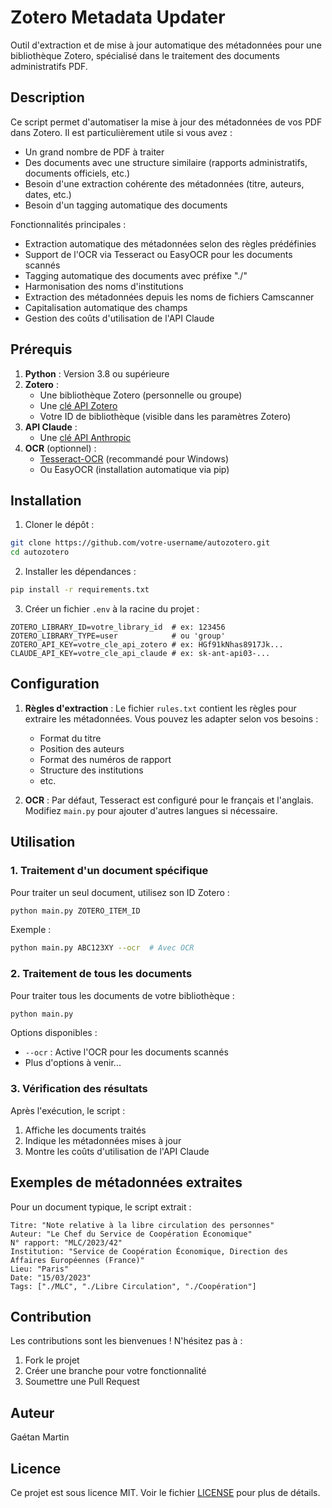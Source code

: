 # Zotero Metadata Updater

Outil d'extraction et de mise à jour automatique des métadonnées pour une bibliothèque Zotero, spécialisé dans le traitement des documents administratifs PDF.

## Description

Ce script permet d'automatiser la mise à jour des métadonnées de vos PDF dans Zotero. Il est particulièrement utile si vous avez :
- Un grand nombre de PDF à traiter
- Des documents avec une structure similaire (rapports administratifs, documents officiels, etc.)
- Besoin d'une extraction cohérente des métadonnées (titre, auteurs, dates, etc.)
- Besoin d'un tagging automatique des documents

Fonctionnalités principales :
- Extraction automatique des métadonnées selon des règles prédéfinies
- Support de l'OCR via Tesseract ou EasyOCR pour les documents scannés
- Tagging automatique des documents avec préfixe "./"
- Harmonisation des noms d'institutions
- Extraction des métadonnées depuis les noms de fichiers Camscanner
- Capitalisation automatique des champs
- Gestion des coûts d'utilisation de l'API Claude

## Prérequis

1. **Python** : Version 3.8 ou supérieure
2. **Zotero** :
   - Une bibliothèque Zotero (personnelle ou groupe)
   - Une [clé API Zotero](https://www.zotero.org/settings/keys)
   - Votre ID de bibliothèque (visible dans les paramètres Zotero)
3. **API Claude** :
   - Une [clé API Anthropic](https://console.anthropic.com/)
4. **OCR** (optionnel) :
   - [Tesseract-OCR](https://github.com/UB-Mannheim/tesseract/wiki) (recommandé pour Windows)
   - Ou EasyOCR (installation automatique via pip)

## Installation

1. Cloner le dépôt :
```bash
git clone https://github.com/votre-username/autozotero.git
cd autozotero
```

2. Installer les dépendances :
```bash
pip install -r requirements.txt
```

3. Créer un fichier `.env` à la racine du projet :
```env
ZOTERO_LIBRARY_ID=votre_library_id  # ex: 123456
ZOTERO_LIBRARY_TYPE=user            # ou 'group'
ZOTERO_API_KEY=votre_cle_api_zotero # ex: HGf91kNhas8917Jk...
CLAUDE_API_KEY=votre_cle_api_claude # ex: sk-ant-api03-...
```

## Configuration

1. **Règles d'extraction** : Le fichier `rules.txt` contient les règles pour extraire les métadonnées. Vous pouvez les adapter selon vos besoins :
   - Format du titre
   - Position des auteurs
   - Format des numéros de rapport
   - Structure des institutions
   - etc.

2. **OCR** : Par défaut, Tesseract est configuré pour le français et l'anglais. Modifiez `main.py` pour ajouter d'autres langues si nécessaire.

## Utilisation

### 1. Traitement d'un document spécifique

Pour traiter un seul document, utilisez son ID Zotero :
```bash
python main.py ZOTERO_ITEM_ID
```

Exemple :
```bash
python main.py ABC123XY --ocr  # Avec OCR
```

### 2. Traitement de tous les documents

Pour traiter tous les documents de votre bibliothèque :
```bash
python main.py
```

Options disponibles :
- `--ocr` : Active l'OCR pour les documents scannés
- Plus d'options à venir...

### 3. Vérification des résultats

Après l'exécution, le script :
1. Affiche les documents traités
2. Indique les métadonnées mises à jour
3. Montre les coûts d'utilisation de l'API Claude

## Exemples de métadonnées extraites

Pour un document typique, le script extrait :
```
Titre: "Note relative à la libre circulation des personnes"
Auteur: "Le Chef du Service de Coopération Économique"
N° rapport: "MLC/2023/42"
Institution: "Service de Coopération Économique, Direction des Affaires Européennes (France)"
Lieu: "Paris"
Date: "15/03/2023"
Tags: ["./MLC", "./Libre Circulation", "./Coopération"]
```

## Contribution

Les contributions sont les bienvenues ! N'hésitez pas à :
1. Fork le projet
2. Créer une branche pour votre fonctionnalité
3. Soumettre une Pull Request

## Auteur

Gaétan Martin

## Licence

Ce projet est sous licence MIT. Voir le fichier [LICENSE](LICENSE) pour plus de détails.